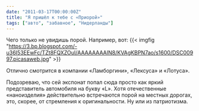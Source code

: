 ```yaml
---
date: "2011-03-17T00:00:00Z"
title: "Я пришёл к тебе с «Приорой»"
tags: ["авто", "забавное", "Нидерланды"]
---
```


Чего только не увидишь порой. Например, вот:
{{< imgfig "https://3.bp.blogspot.com/-u36I53EEwFc/TZt8FQXZOuI/AAAAAAAAIN8/KVAgKBPN7ao/s1600/DSC00997.picasaweb.jpg" >}}

Отлично смотрится в компании «Ламборгини», «Лексуса» и «Лотуса».

<!--more-->

Подозреваю, что сей экспонат попал сюда просто как яркий представитель автомобиля на букву «L». Хотя отечественные «наноизделия» действительно встречаются порой на местных дорогах, это, скорее, от стремления к оригинальности. Ну или из патриотизма.
